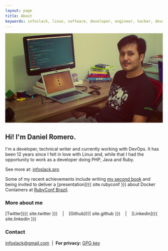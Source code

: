```yaml
---
layout: page
title: About
keywords: infoslack, linux, software, developer, engineer, hacker, devops, docker, kubernetes, aws, ruby, rails, postgresql
---
```


![Daniel Romero](/images/daniel.png)

## Hi! I'm Daniel Romero.

I'm a developer, technical writer and currently working with DevOps.
It has been 12 years since I felt in love with Linux and, while that I
had the opportunity to work as a developer doing PHP, Java and Ruby.

See more at: [infoslack.pro](http://infoslack.pro)

Some of my recent achievements include writing
[my second book](https://www.casadocodigo.com.br/products/livro-docker)
and being invited to deliver a [presentation]({{ site.rubyconf }}) about
Docker Containers at [RubyConf Brazil](http://www.rubyconf.com.br/en/speakers).

### More about me

[Twitter]({{ site.twitter }}) &nbsp;&nbsp;&nbsp;|&nbsp;&nbsp;&nbsp;
[Github]({{ site.github }}) &nbsp;&nbsp;&nbsp;|&nbsp;&nbsp;&nbsp;
[Linkedin]({{ site.linkedin }})

### Contact

[infoslack@gmail.com](mailto:infoslack@gmail.com) &nbsp;|&nbsp; **For privacy:** [GPG key](/about/gpg-key.txt)
